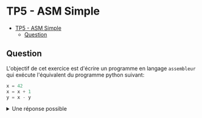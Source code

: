# TP5 - ASM Simple

- [TP5 - ASM Simple](#tp5---asm-simple)
  - [Question](#question)


## Question

L'objectif de cet exercice est d'écrire un programme en langage `assembleur` qui exécute l'équivalent du programme python suivant:

```python 
x = 42
x = x + 1
y = x - y
```

<details>
<summary>Une réponse possible</summary>

```asm 
// Ne pas supprimer ces lignes, il s'agit de l'initialisation des variables dans le bon ordre
@x
@y

@42
D=A

@x
MD=D+1

@y
M=D-M
```

</details>

